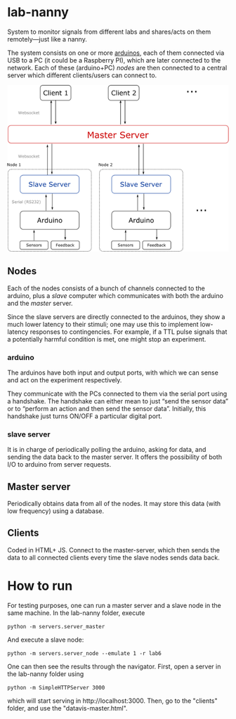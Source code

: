 # lab-nanny

System to monitor signals from different labs and shares/acts on them remotely—just like a nanny.

The system consists on one or more [arduinos](https://www.arduino.cc/), each of them connected via USB to a PC (it could be a Raspberry PI), which are later connected to the network. Each of these (arduino+PC) *nodes* are then connected to a central server which different clients/users can connect to.

![System diagram](./resources/architecture_diagram.png "System diagram")

## Nodes
Each of the nodes consists of a bunch of channels connected to the arduino, plus a *slave* computer which communicates with both the arduino and the *master* server.

Since the slave servers are directly connected to the arduinos, they show a much lower latency to their stimuli; one may use this to implement low-latency responses to contingencies. For example, if a TTL pulse signals that a potentially harmful condition is met, one might stop an experiment.

### arduino
The arduinos have both input and output ports, with which we can sense and act on the experiment respectively.

They communicate with the PCs connected to them via the serial port using a handshake. The handshake can either mean to just “send the sensor data” or to “perform an action and then send the sensor data”. Initially, this handshake just turns ON/OFF a particular digital port.

### slave server
It is in charge of periodically polling the arduino, asking for data, and sending the data back to the master server. It offers the possibility of both I/O to arduino from server requests.

## Master server
Periodically obtains data from all of the nodes. It may store this data (with low frequency) using a database.

## Clients
Coded in HTML+ JS. Connect to the master-server, which then sends the data to all connected clients every time the slave nodes sends data back.

# How to run
For testing purposes, one can run a master server and a slave node in the same machine.
In the lab-nanny folder, execute
~~~~
python -m servers.server_master
~~~~
And execute a slave node:
~~~~
python -m servers.server_node --emulate 1 -r lab6
~~~~

One can then see the results through the navigator.
First, open a server in the lab-nanny folder using
~~~~
python -m SimpleHTTPServer 3000
~~~~
which will start serving in http://localhost:3000. Then, go to the "clients" folder, and use the "datavis-master.html".
